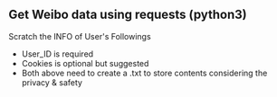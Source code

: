 ## Get Weibo data using requests (python3)

Scratch the INFO of User's Followings

* User_ID is required
* Cookies is optional but suggested
* Both above need to create a .txt to store contents considering the privacy & safety
